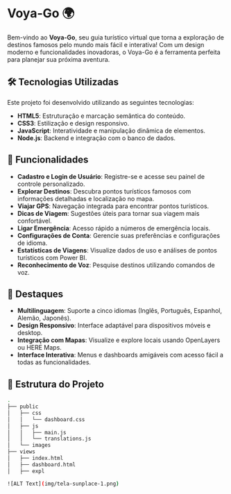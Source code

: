 # Voya-Go 🌍

Bem-vindo ao **Voya-Go**, seu guia turístico virtual que torna a exploração de destinos famosos pelo mundo mais fácil e interativa! Com um design moderno e funcionalidades inovadoras, o Voya-Go é a ferramenta perfeita para planejar sua próxima aventura.

## 🛠️ Tecnologias Utilizadas

Este projeto foi desenvolvido utilizando as seguintes tecnologias:

- **HTML5**: Estruturação e marcação semântica do conteúdo.
- **CSS3**: Estilização e design responsivo.
- **JavaScript**: Interatividade e manipulação dinâmica de elementos.
- **Node.js**: Backend e integração com o banco de dados.

## 🚀 Funcionalidades

- **Cadastro e Login de Usuário**: Registre-se e acesse seu painel de controle personalizado.
- **Explorar Destinos**: Descubra pontos turísticos famosos com informações detalhadas e localização no mapa.
- **Viajar GPS**: Navegação integrada para encontrar pontos turísticos.
- **Dicas de Viagem**: Sugestões úteis para tornar sua viagem mais confortável.
- **Ligar Emergência**: Acesso rápido a números de emergência locais.
- **Configurações de Conta**: Gerencie suas preferências e configurações de idioma.
- **Estatísticas de Viagens**: Visualize dados de uso e análises de pontos turísticos com Power BI.
- **Reconhecimento de Voz**: Pesquise destinos utilizando comandos de voz.

## 🌟 Destaques

- **Multilinguagem**: Suporte a cinco idiomas (Inglês, Português, Espanhol, Alemão, Japonês).
- **Design Responsivo**: Interface adaptável para dispositivos móveis e desktop.
- **Integração com Mapas**: Visualize e explore locais usando OpenLayers ou HERE Maps.
- **Interface Interativa**: Menus e dashboards amigáveis com acesso fácil a todas as funcionalidades.

## 📂 Estrutura do Projeto

```bash
.
├── public
│   ├── css
│   │   └── dashboard.css
│   ├── js
│   │   ├── main.js
│   │   └── translations.js
│   └── images
├── views
│   ├── index.html
│   ├── dashboard.html
│   ├── expl

![ALT Text](img/tela-sunplace-1.png)


